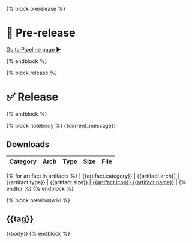 {% block prerelease %}
# :gift: Pre-release

[Go to Pipeline page :arrow_forward:](https://git.duniter.org/nodes/typescript/duniter/pipelines/{{pipeline}})

{% endblock %}

{% block release %}
# :white_check_mark: Release

{% endblock %}

{% block notebody %}
<placeholder content="end-title" />
<placeholder content="note">
{{current_message}}
</placeholder>

## Downloads

| Category | Arch | Type | Size | File |
|----------|------|------|------|------|
{% for artifact in artifacts %}
| {{artifact.category}} | {{artifact.arch}} | {{artifact.type}} | {{artifact.size}} | [{{artifact.icon}} {{artifact.name}}]({{artifact.url}}) |
{% endfor %}
{% endblock %}

{% block previouswiki %}


## {{tag}}

{{body}}
{% endblock %}
